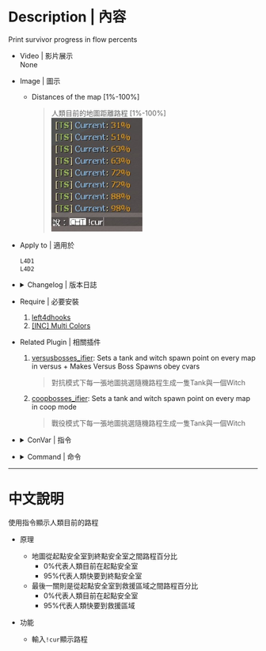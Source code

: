 # Description | 內容
Print survivor progress in flow percents

* Video | 影片展示
<br/>None

* Image | 圖示
	* Distances of the map [1%-100%]
		> 人類目前的地圖距離路程 [1%-100%]
		<br/>![l4d_current_survivor_progress_1](image/l4d_current_survivor_progress_1.jpg)

* Apply to | 適用於
	```
	L4D1
	L4D2
	```

* <details><summary>Changelog | 版本日誌</summary>

	* v2.4
        * Remake Code
        * Support all game mode

	* v2.0.2
		* [From SirPlease/L4D2-Competitive-Rework](https://github.com/SirPlease/L4D2-Competitive-Rework/blob/master/addons/sourcemod/scripting/current.sp)
</details>

* Require | 必要安裝
	1. [left4dhooks](https://forums.alliedmods.net/showthread.php?t=321696)
	2. [[INC] Multi Colors](https://github.com/fbef0102/L4D1_2-Plugins/releases/tag/Multi-Colors)

* Related Plugin | 相關插件
	1. [versusbosses_ifier](https://github.com/fbef0102/Game-Private_Plugin/tree/main/Plugin_%E6%8F%92%E4%BB%B6/Versus_%E5%B0%8D%E6%8A%97%E6%A8%A1%E5%BC%8F/versusbosses_ifier): Sets a tank and witch spawn point on every map in versus + Makes Versus Boss Spawns obey cvars
		> 對抗模式下每一張地圖挑選隨機路程生成一隻Tank與一個Witch
	2. [coopbosses_ifier](https://github.com/fbef0102/Game-Private_Plugin/tree/main/Plugin_%E6%8F%92%E4%BB%B6/Versus_%E5%B0%8D%E6%8A%97%E6%A8%A1%E5%BC%8F/versusbosses_ifier): Sets a tank and witch spawn point on every map in coop mode
		> 戰役模式下每一張地圖挑選隨機路程生成一隻Tank與一個Witch

* <details><summary>ConVar | 指令</summary>

	None
</details>

* <details><summary>Command | 命令</summary>

	* **Print survivor progress in flow percents only you can see**
		```php
		sm_cur
		sm_current
		```
</details>

- - - -
# 中文說明
使用指令顯示人類目前的路程

* 原理
	* 地圖從起點安全室到終點安全室之間路程百分比
		* 0%代表人類目前在起點安全室
		* 95%代表人類快要到終點安全室
	* 最後一關則是從起點安全室到救援區域之間路程百分比
		* 0%代表人類目前在起點安全室
		* 95%代表人類快要到救援區域

* 功能
    * 輸入```!cur```顯示路程
